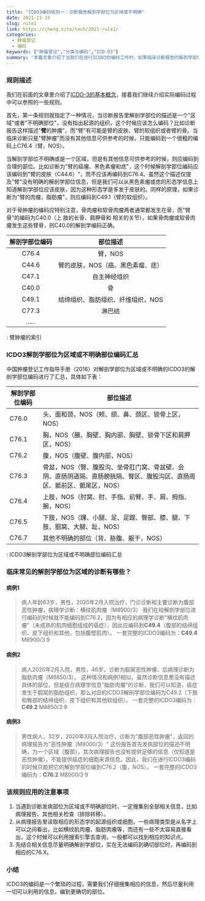 ```yaml
---
title: "ICDO3编码规则一：诊断报告解剖学部位为区域或不明确"
date: 2021-11-15
slug: rule1
link: https://chenq.site/tech/2021-rule1/
categories:
  - 肿瘤登记
  - 编码
keywords: ["肿瘤登记","分类与编码","ICD-O3"]
summary: "本篇文章介绍了当我们在进行ICDO3的编码工作时，如果临床诊断报告的解剖学部位是一个区域或不明确的时候，我们应该怎么进行编码！"
---
```


### 规则描述

我们在前面的文章里介绍了[ICDO-3的基本概念](https://chenq.site/post/2021/10/icdo3/)，接着我们继续介绍实际编码过程中可以参照的一些规则。

首先，第一条规则就指定了一种情况，当诊断报告里解剖学部位的描述是一个"区域"或者"不明确部位"，没有指出起源的组织，这个时候应该怎么编码？比如诊断报告这样描述"**臂**的肿瘤"，而"臂"有可能是臂的皮肤、臂的软组织或者臂的骨。当临床诊断只是"臂肿瘤"而没有其他信息可供参考的时候，只能编码到一个很粗的编码上C76.4（臂，NOS）。

当解剖学部位不明确或是一个区域，但是有其他信息可供参考的时候，则应编码到合理的部位。比如诊断为"臂的癌瘤、黑色素瘤和痣"，这个时候解剖学部位编码应该编码到"臂的皮肤（C44.6）"，而不应该再编码到C76.4。虽然这个描述仅提及"臂"没有明确的解剖学部位信息，但是我们可以从黑色素瘤或痣的形态学信息上知道解剖学部位应该皮肤，因为这种形态学是多发于皮肤的。同样的原理，如果诊断为"臂的肉瘤，脂肪瘤"，则应编码到C49.1（臂的软组织）。

对于骨肿瘤的编码应特别注意，骨肉瘤和软骨肉瘤两者通常都发生在骨，而"臂骨"的编码为C40.0（上
肢的长骨、肩胛骨和
相关的关节），如果骨肉瘤或软骨肉瘤发生这些臂骨，则C40.0的解剖学编码正确。


| 解剖学部位编码 |             部位描述              |
|:--------------:|:---------------------------------:|
|     C76.4      |              臂，NOS              |
|     C44.6      | 臂的皮肤，NOS（癌、黑色素瘤、痣） |
|     C47.1      |           自主神经组织            |
|     C40.0      |                骨                 |
|     C49.1      | 结缔组织、脂肪组织、纤维组织，NOS |
|     C77.3      |              淋巴结               |
|     ......     |                                   |

: 臂肿瘤的索引

### ICDO3解剖学部位为区域或不明确部位编码汇总

中国肿瘤登记工作指导手册（2016）对解剖学部位为区域或不明确的ICDO3的解剖学部位编码进行了汇总，具体如下表：

| 解剖学部位编码 | 部位描述                                                                                                                 |
|----------------|--------------------------------------------------------------------------------------------------------------------------|
| C76.0          | 头、面和颈，NOS（颊、颌、鼻、颈区、锁骨上区，NOS）                                                                       |
| C76.1          | 胸，NOS（腋、胸壁、胸内部、胸壁、锁骨下区和肩胛区，NOS）                                                                 |
| C76.2          | 腹，NOS（腹壁、腹内部，NOS）                                                                                             |
| C76.3          | 骨盆，NOS（臀、腹股沟、坐骨肛门窝、骨盆壁、会阴、直肠阴道隔、直肠膀胱隔、臀区、腹股沟区、直肠周区、骶前区、骶尾区，NOS） |
| C76.4          | 上肢，NOS（肘窝、肘、手指、前臂、手、肩、拇指、腕，NOS）                                                                 |
| C76.5          | 下肢，NOS（踝、小腿、足、足跟、臀部、膝、腿、下肢、腘窝、大腿、趾，NOS）                                                 |
| C76.7          | 其他不明确的部位（背、胁腹、躯干，NOS）                                                                                  |

: ICDO3解剖学部位为区域或不明确部位编码汇总

### 临床常见的解剖学部位为区域的诊断有哪些？

#### 病例1

> 病人年龄63岁，男性，2020年2月入院治疗，门诊诊断和主要诊断为腹部恶性肿瘤，病理学诊断：横纹肌肉瘤（M8900/3）
>我们在给解剖学部位进行编码的时候就不能编码到C76.2，因为有相应的病理学诊断"横纹肌肉瘤"（未成熟的肌肉细胞组成的癌症），因此应编码到**C49.4**（腹部的结缔组织、皮下组织和其他，包括腹壁肌肉）。
>一套完整的ICDO3编码为：**C49.4** M8900/3 9


#### 病例2

> 病人2020年2月入院，男性，46岁，诊断为腘窝恶性肿瘤，后病理诊断为脂肪肉瘤（M8850/3）。
>这种情况和病例1相似，虽然诊断信息里没有描述具体的部位，但是结合病理学信息"脂肪肉瘤"的诊断，我们可以知道，癌症发生于腘窝的脂肪组织，那么对应的ICDO3解剖学部位编码为C49.2（下肢和臀部的结缔组织、皮下组织和其他软组织）。
>一套完整的ICDO3编码为：**C49.2** M8850/3 9


#### 病例3

> 男性病人，32岁，2020年3月入院治疗，诊断为"腹部恶性肿瘤"，返回的病理报告为"恶性肿瘤（M8000/3）"
>这份报告首先发病部位的描述不明确，为一个区域（腹部），其次病理报告也没有提供足够的信息（仅知道是恶性肿瘤），不能提供癌症的细胞来源信息。因此，我们在进行ICDO3编码的时候只能把它的解剖学部位编到C76.2（腹，NOS）。
>一套完整的ICDO3编码为：**C76.2** M8000/3 9


### 该规则应用的注意事项


1.  当遇到诊断发病部位为区域或不明确部位时，一定搜集到全部相关信息，比如病理报告、其他相关检查（排除转移）。
1.  从病理报告里读取相应的形态学的起源组织或细胞，一些病理类型是从名字上可以之间看出，比如横纹肌肉瘤、脂肪肉瘤等，而还有一些不太容易直接看出，这个时候可以利用搜索引擎去查询，一般都可以找到相应的知识点。
1.  先结合相关信息尽量明确解剖学部位，实在无法编码到确切部位时，再编码到相应的C76.X。


### 小结

ICDO3的编码是一个繁琐的过程，需要我们仔细搜集相应的信息，然后尽量利用一切可以利用的信息，编到更确切的部位。
